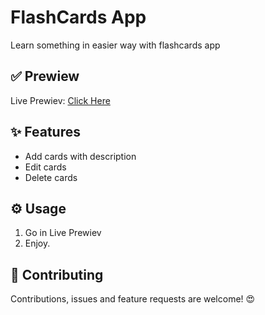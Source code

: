 ﻿# FlashCards App
Learn something in easier way with flashcards app
## ✅ Prewiew
Live Prewiev: [Click Here](https://flashcards-app-rho.vercel.app/)
## ✨ Features
* Add cards with description
* Edit cards
* Delete cards
## ⚙️ Usage 
1. Go in Live Prewiev
2. Enjoy.
## 🤝  Contributing
Contributions, issues and feature requests are welcome! 😍
